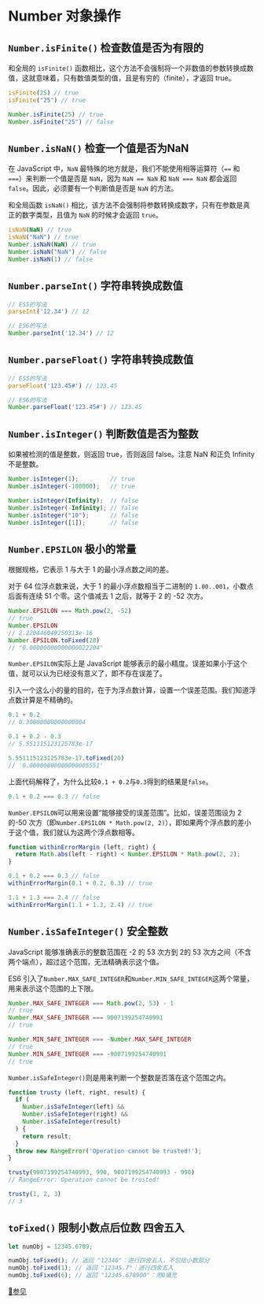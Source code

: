 # Number 对象操作

## `Number.isFinite()` 检查数值是否为有限的

和全局的 `isFinite()` 函数相比，这个方法不会强制将一个非数值的参数转换成数值，这就意味着，只有数值类型的值，且是有穷的（finite），才返回 true。

```js
isFinite(25) // true
isFinite("25") // true

Number.isFinite(25) // true
Number.isFinite("25") // false
```

## `Number.isNaN()` 检查一个值是否为NaN

在 JavaScript 中，`NaN` 最特殊的地方就是，我们不能使用相等运算符（`==` 和 `===`）来判断一个值是否是 `NaN`，因为 `NaN == NaN` 和 `NaN === NaN` 都会返回 `false`。因此，必须要有一个判断值是否是 `NaN` 的方法。

和全局函数 `isNaN()` 相比，该方法不会强制将参数转换成数字，只有在参数是真正的数字类型，且值为 `NaN` 的时候才会返回 `true`。

```js
isNaN(NaN) // true
isNaN("NaN") // true
Number.isNaN(NaN) // true
Number.isNaN("NaN") // false
Number.isNaN(1) // false
```

## `Number.parseInt()` 字符串转换成数值

```js
// ES5的写法
parseInt('12.34') // 12

// ES6的写法
Number.parseInt('12.34') // 12
```

## `Number.parseFloat()` 字符串转换成数值

```js
// ES5的写法
parseFloat('123.45#') // 123.45

// ES6的写法
Number.parseFloat('123.45#') // 123.45
```

## `Number.isInteger()` 判断数值是否为整数

如果被检测的值是整数，则返回 true，否则返回 false。注意 NaN 和正负 Infinity 不是整数。

```js
Number.isInteger(1);         // true
Number.isInteger(-100000);   // true

Number.isInteger(Infinity);  // false
Number.isInteger(-Infinity); // false
Number.isInteger("10");      // false
Number.isInteger([1]);       // false
```

## `Number.EPSILON` 极小的常量

根据规格，它表示 1 与大于 1 的最小浮点数之间的差。

对于 64 位浮点数来说，大于 1 的最小浮点数相当于二进制的 `1.00..001`，小数点后面有连续 51 个零。这个值减去 1 之后，就等于 2 的 -52 次方。

```js
Number.EPSILON === Math.pow(2, -52)
// true
Number.EPSILON
// 2.220446049250313e-16
Number.EPSILON.toFixed(20)
// "0.00000000000000022204"
```

`Number.EPSILON`实际上是 JavaScript 能够表示的最小精度。误差如果小于这个值，就可以认为已经没有意义了，即不存在误差了。

引入一个这么小的量的目的，在于为浮点数计算，设置一个误差范围。我们知道浮点数计算是不精确的。

```js
0.1 + 0.2
// 0.30000000000000004

0.1 + 0.2 - 0.3
// 5.551115123125783e-17

5.551115123125783e-17.toFixed(20)
// '0.00000000000000005551'
```

上面代码解释了，为什么比较`0.1 + 0.2`与`0.3`得到的结果是`false`。

```js
0.1 + 0.2 === 0.3 // false
```

`Number.EPSILON`可以用来设置“能够接受的误差范围”。比如，误差范围设为 2 的-50 次方（即`Number.EPSILON * Math.pow(2, 2)`），即如果两个浮点数的差小于这个值，我们就认为这两个浮点数相等。

```js
function withinErrorMargin (left, right) {
  return Math.abs(left - right) < Number.EPSILON * Math.pow(2, 2);
}

0.1 + 0.2 === 0.3 // false
withinErrorMargin(0.1 + 0.2, 0.3) // true

1.1 + 1.3 === 2.4 // false
withinErrorMargin(1.1 + 1.3, 2.4) // true
```

## `Number.isSafeInteger()` 安全整数

JavaScript 能够准确表示的整数范围在 -2 的 53 次方到 2的 53 次方之间（不含两个端点），超过这个范围，无法精确表示这个值。

ES6 引入了`Number.MAX_SAFE_INTEGER`和`Number.MIN_SAFE_INTEGER`这两个常量，用来表示这个范围的上下限。

```js
Number.MAX_SAFE_INTEGER === Math.pow(2, 53) - 1
// true
Number.MAX_SAFE_INTEGER === 9007199254740991
// true

Number.MIN_SAFE_INTEGER === -Number.MAX_SAFE_INTEGER
// true
Number.MIN_SAFE_INTEGER === -9007199254740991
// true
```

`Number.isSafeInteger()`则是用来判断一个整数是否落在这个范围之内。

```js
function trusty (left, right, result) {
  if (
    Number.isSafeInteger(left) &&
    Number.isSafeInteger(right) &&
    Number.isSafeInteger(result)
  ) {
    return result;
  }
  throw new RangeError('Operation cannot be trusted!');
}

trusty(9007199254740993, 990, 9007199254740993 - 990)
// RangeError: Operation cannot be trusted!

trusty(1, 2, 3)
// 3
```

## `toFixed()` 限制小数点后位数 四舍五入

```js
let numObj = 12345.6789;

numObj.toFixed(); // 返回 "12346"：进行四舍五入，不包括小数部分
numObj.toFixed(1); // 返回 "12345.7"：进行四舍五入
numObj.toFixed(6); // 返回 "12345.678900"：用0填充
```

[🔗参见](http://es6.ruanyifeng.com/#docs/number)
